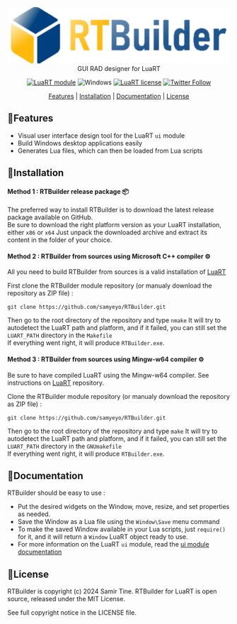 <div align="center">

![RTBuilder][title]  
GUI RAD designer for LuaRT

[![LuaRT module](https://badgen.net/badge/LuaRT/module/yellow)](https://www.luart.org/)
![Windows](https://badgen.net/badge/Windows/Vista%20and%20later/blue?icon=windows)
[![LuaRT license](https://badgen.net/badge/License/MIT/green)](#license)
[![Twitter Follow](https://img.shields.io/twitter/follow/__LuaRT__?style=social)](https://www.twitter.com/__LuaRT__)

[Features](#small_blue_diamondfeatures) |
[Installation](#small_blue_diamondinstallation) |
[Documentation](https://www.luart.org/doc/json/index.html) |
[License](#small_blue_diamondlicense)

</div>
   
## :small_blue_diamond:Features

- Visual user interface design tool for the LuaRT `ui` module
- Build Windows desktop applications easily
- Generates Lua files, which can then be loaded from Lua scripts
  
## :small_blue_diamond:Installation

#### Method 1 : RTBuilder release package :package:

The preferred way to install RTBuilder is to download the latest release package available on GitHub.  
Be sure to download the right platform version as your LuaRT installation, either `x86` or `x64`
Just unpack the downloaded archive and extract its content in the folder of your choice.
  
#### Method 2 : RTBuilder from sources using Microsoft C++ compiler :gear:

All you need to build RTBuilder from sources is a valid installation of [LuaRT](https://github.com/samyeyo/LuaRT)

First clone the RTBuilder module repository (or manualy download the repository as ZIP file) :
```
git clone https://github.com/samyeyo/RTBuilder.git
```

Then go to the root directory of the repository and type `nmake`
It will try to autodetect the LuaRT path and platform, and if it failed, you can still set the `LUART_PATH` directory in the `Makefile`  
If everything went right, it will produce `RTBuilder.exe`.

#### Method 3 : RTBuilder from sources using Mingw-w64 compiler :gear:

Be sure to have compiled LuaRT using the Mingw-w64 compiler. See instructions on [LuaRT](https://github.com/samyeyo/LuaRT) repository.

Clone the RTBuilder module repository (or manualy download the repository as ZIP file) :
```
git clone https://github.com/samyeyo/RTBuilder.git
```

Then go to the root directory of the repository and type `make`
It will try to autodetect the LuaRT path and platform, and if it failed, you can still set the `LUART_PATH` directory in the `GNUmakefile`  
If everything went right, it will produce `RTBuilder.exe`.


## :small_blue_diamond:Documentation
  
RTBuilder should be easy to use :
- Put the desired widgets on the Window, move, resize, and set properties as needed.
- Save the Window as a Lua file using the `Window\Save` menu command
- To make the saved Window available in your Lua scripts, just `require()` for it, and it will return a `Window` LuaRT object ready to use.
- For more information on the LuaRT `ui` module, read the [ui module documentation](http://www.luart.org/doc/ui/index.html)


## :small_blue_diamond:License
  
RTBuilder is copyright (c) 2024 Samir Tine.
RTBuilder for LuaRT is open source, released under the MIT License.

See full copyright notice in the LICENSE file.

[title]: contrib/RTBuilder.png
